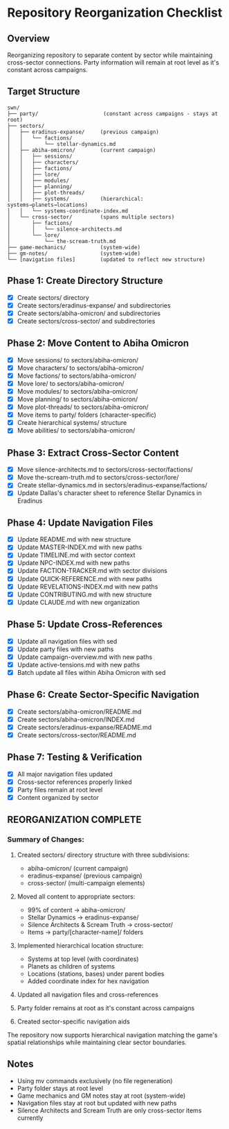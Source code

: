 # Repository Reorganization Checklist

## Overview
Reorganizing repository to separate content by sector while maintaining cross-sector connections.
Party information will remain at root level as it's constant across campaigns.

## Target Structure
```
swn/
├── party/                     (constant across campaigns - stays at root)
├── sectors/
│   ├── eradinus-expanse/     (previous campaign)
│   │   └── factions/
│   │       └── stellar-dynamics.md
│   ├── abiha-omicron/        (current campaign)
│   │   ├── sessions/
│   │   ├── characters/
│   │   ├── factions/
│   │   ├── lore/
│   │   ├── modules/
│   │   ├── planning/
│   │   ├── plot-threads/
│   │   ├── systems/          (hierarchical: systems→planets→locations)
│   │   └── systems-coordinate-index.md
│   └── cross-sector/         (spans multiple sectors)
│       ├── factions/
│       │   └── silence-architects.md
│       └── lore/
│           └── the-scream-truth.md
├── game-mechanics/           (system-wide)
├── gm-notes/                 (system-wide)
└── [navigation files]        (updated to reflect new structure)
```

## Phase 1: Create Directory Structure
- [x] Create sectors/ directory
- [x] Create sectors/eradinus-expanse/ and subdirectories
- [x] Create sectors/abiha-omicron/ and subdirectories
- [x] Create sectors/cross-sector/ and subdirectories

## Phase 2: Move Content to Abiha Omicron
- [x] Move sessions/ to sectors/abiha-omicron/
- [x] Move characters/ to sectors/abiha-omicron/
- [x] Move factions/ to sectors/abiha-omicron/
- [x] Move lore/ to sectors/abiha-omicron/
- [x] Move modules/ to sectors/abiha-omicron/
- [x] Move planning/ to sectors/abiha-omicron/
- [x] Move plot-threads/ to sectors/abiha-omicron/
- [x] Move items to party/ folders (character-specific)
- [x] Create hierarchical systems/ structure
- [x] Move abilities/ to sectors/abiha-omicron/

## Phase 3: Extract Cross-Sector Content
- [x] Move silence-architects.md to sectors/cross-sector/factions/
- [x] Move the-scream-truth.md to sectors/cross-sector/lore/
- [x] Create stellar-dynamics.md in sectors/eradinus-expanse/factions/
- [x] Update Dallas's character sheet to reference Stellar Dynamics in Eradinus

## Phase 4: Update Navigation Files
- [x] Update README.md with new structure
- [x] Update MASTER-INDEX.md with new paths
- [x] Update TIMELINE.md with sector context
- [x] Update NPC-INDEX.md with new paths
- [x] Update FACTION-TRACKER.md with sector divisions
- [x] Update QUICK-REFERENCE.md with new paths
- [x] Update REVELATIONS-INDEX.md with new paths
- [x] Update CONTRIBUTING.md with new structure
- [x] Update CLAUDE.md with new organization

## Phase 5: Update Cross-References
- [x] Update all navigation files with sed
- [x] Update party files with new paths
- [x] Update campaign-overview.md with new paths
- [x] Update active-tensions.md with new paths
- [x] Batch update all files within Abiha Omicron with sed

## Phase 6: Create Sector-Specific Navigation
- [x] Create sectors/abiha-omicron/README.md
- [x] Create sectors/abiha-omicron/INDEX.md
- [x] Create sectors/eradinus-expanse/README.md
- [x] Create sectors/cross-sector/README.md

## Phase 7: Testing & Verification
- [x] All major navigation files updated
- [x] Cross-sector references properly linked
- [x] Party files remain at root level
- [x] Content organized by sector

## REORGANIZATION COMPLETE

### Summary of Changes:
1. Created sectors/ directory structure with three subdivisions:
   - abiha-omicron/ (current campaign)
   - eradinus-expanse/ (previous campaign)
   - cross-sector/ (multi-campaign elements)

2. Moved all content to appropriate sectors:
   - 99% of content → abiha-omicron/
   - Stellar Dynamics → eradinus-expanse/
   - Silence Architects & Scream Truth → cross-sector/
   - Items → party/[character-name]/ folders

3. Implemented hierarchical location structure:
   - Systems at top level (with coordinates)
   - Planets as children of systems
   - Locations (stations, bases) under parent bodies
   - Added coordinate index for hex navigation

4. Updated all navigation files and cross-references

5. Party folder remains at root as it's constant across campaigns

6. Created sector-specific navigation aids

The repository now supports hierarchical navigation matching the game's spatial relationships while maintaining clear sector boundaries.

## Notes
- Using mv commands exclusively (no file regeneration)
- Party folder stays at root level
- Game mechanics and GM notes stay at root (system-wide)
- Navigation files stay at root but updated with new paths
- Silence Architects and Scream Truth are only cross-sector items currently